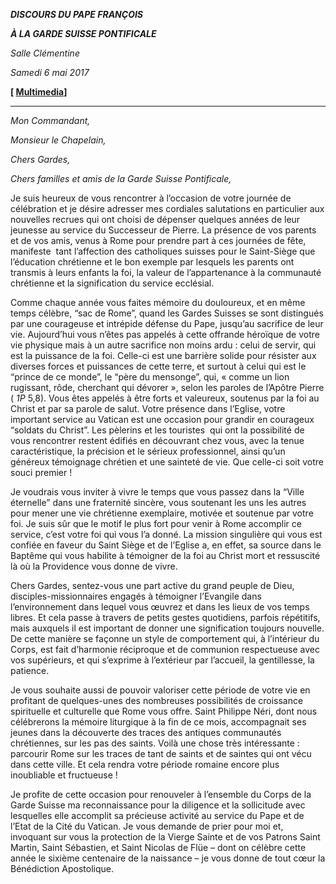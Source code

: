 ***DISCOURS DU PAPE FRANÇOIS***

***À LA GARDE SUISSE PONTIFICALE***

*Salle Clémentine*

*Samedi 6 mai 2017*

**[ [Multimedia](http://w2.vatican.va/content/francesco/fr/events/event.dir.html/content/vaticanevents/fr/2017/5/6/guardie-svizzere.html)]**

* * *

*Mon Commandant,*

*Monsieur le Chapelain,*

*Chers Gardes,*

*Chers familles et amis de la Garde Suisse Pontificale,*

Je suis heureux de vous rencontrer à l’occasion de votre journée de célébration et je désire adresser mes cordiales salutations en particulier aux nouvelles recrues qui ont choisi de dépenser quelques années de leur jeunesse au service du Successeur de Pierre. La présence de vos parents et de vos amis, venus à Rome pour prendre part à ces journées de fête, manifeste  tant l’affection des catholiques suisses pour le Saint-Siège que l’éducation chrétienne et le bon exemple par lesquels les parents ont transmis à leurs enfants la foi, la valeur de l’appartenance à la communauté chrétienne et la signification du service ecclésial.

Comme chaque année vous faites mémoire du douloureux, et en même temps célèbre, “sac de Rome”, quand les Gardes Suisses se sont distingués par une courageuse et intrépide défense du Pape, jusqu’au sacrifice de leur vie. Aujourd’hui vous n’êtes pas appelés à cette offrande héroïque de votre vie physique mais à un autre sacrifice non moins ardu : celui de servir, qui est la puissance de la foi. Celle-ci est une barrière solide pour résister aux diverses forces et puissances de cette terre, et surtout à celui qui est le “prince de ce monde”, le “père du mensonge”, qui, « comme un lion rugissant, rôde, cherchant qui dévorer », selon les paroles de l’Apôtre Pierre ( *1P* 5,8). Vous êtes appelés à être forts et valeureux, soutenus par la foi au Christ et par sa parole de salut. Votre présence dans l’Eglise, votre important service au Vatican est une occasion pour grandir en courageux “soldats du Christ”. Les pèlerins et les touristes  qui ont la possibilité de vous rencontrer restent édifiés en découvrant chez vous, avec la tenue caractéristique, la précision et le sérieux professionnel, ainsi qu’un généreux témoignage chrétien et une sainteté de vie. Que celle-ci soit votre souci premier !

Je voudrais vous inviter à vivre le temps que vous passez dans la “Ville éternelle” dans une fraternité sincère, vous soutenant les uns les autres pour mener une vie chrétienne exemplaire, motivée et soutenue par votre foi. Je suis sûr que le motif le plus fort pour venir à Rome accomplir ce service, c’est votre foi qui vous l’a donné. La mission singulière qui vous est confiée en faveur du Saint Siège et de l’Eglise a, en effet, sa source dans le Baptême qui vous habilite à témoigner de la foi au Christ mort et ressuscité là où la Providence vous donne de vivre.

Chers Gardes, sentez-vous une part active du grand peuple de Dieu, disciples-missionnaires engagés à témoigner l’Evangile dans l’environnement dans lequel vous œuvrez et dans les lieux de vos temps libres. Et cela passe à travers de petits gestes quotidiens, parfois répétitifs, mais auxquels il est important de donner une signification toujours nouvelle. De cette manière se façonne un style de comportement qui, à l’intérieur du Corps, est fait d’harmonie réciproque et de communion respectueuse avec vos supérieurs, et qui s’exprime à l’extérieur par l’accueil, la gentillesse, la patience.

Je vous souhaite aussi de pouvoir valoriser cette période de votre vie en profitant de quelques-unes des nombreuses possibilités de croissance spirituelle et culturelle que Rome vous offre. Saint Philippe Néri, dont nous célébrerons la mémoire liturgique à la fin de ce mois, accompagnait ses jeunes dans la découverte des traces des antiques communautés chrétiennes, sur les pas des saints. Voilà une chose très intéressante : parcourir Rome sur les traces de tant de saints et de saintes qui ont vécu dans cette ville. Et cela rendra votre période romaine encore plus inoubliable et fructueuse !

Je profite de cette occasion pour renouveler à l’ensemble du Corps de la Garde Suisse ma reconnaissance pour la diligence et la sollicitude avec lesquelles elle accomplit sa précieuse activité au service du Pape et de l’Etat de la Cité du Vatican. Je vous demande de prier pour moi et, invoquant sur vous la protection de la Vierge Sainte et de vos Patrons Saint Martin, Saint Sébastien, et Saint Nicolas de Flüe – dont on célèbre cette année le sixième centenaire de la naissance – je vous donne de tout cœur la Bénédiction Apostolique.
